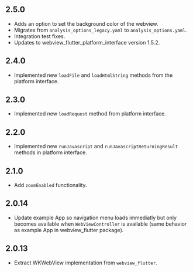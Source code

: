 ## 2.5.0

* Adds an option to set the background color of the webview.
* Migrates from `analysis_options_legacy.yaml` to `analysis_options.yaml`.
* Integration test fixes.
* Updates to webview_flutter_platform_interface version 1.5.2.

## 2.4.0

* Implemented new `loadFile` and `loadHtmlString` methods from the platform interface.

## 2.3.0

* Implemented new `loadRequest` method from platform interface.

## 2.2.0

* Implemented new `runJavascript` and `runJavascriptReturningResult` methods in platform interface.

## 2.1.0

* Add `zoomEnabled` functionality.

## 2.0.14

* Update example App so navigation menu loads immediatly but only becomes available when `WebViewController` is available (same behavior as example App in webview_flutter package).

## 2.0.13

* Extract WKWebView implementation from `webview_flutter`.
